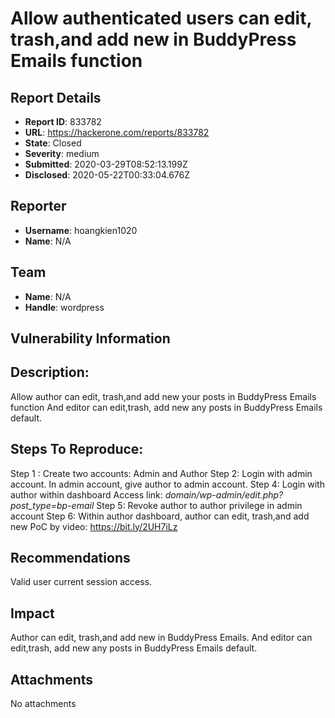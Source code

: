 # Allow authenticated users can edit, trash,and add new in BuddyPress Emails function

## Report Details
- **Report ID**: 833782
- **URL**: https://hackerone.com/reports/833782
- **State**: Closed
- **Severity**: medium
- **Submitted**: 2020-03-29T08:52:13.199Z
- **Disclosed**: 2020-05-22T00:33:04.676Z

## Reporter
- **Username**: hoangkien1020
- **Name**: N/A

## Team
- **Name**: N/A
- **Handle**: wordpress

## Vulnerability Information
## Description:

Allow author can edit, trash,and add new your posts in BuddyPress Emails function
And editor can edit,trash, add new any posts in BuddyPress Emails default.
## Steps To Reproduce:

Step 1 : Create two accounts: Admin and Author
Step 2: Login with admin account. In admin account, give author to admin account.
Step 4: Login with author within dashboard
Access link:
*domain/wp-admin/edit.php?post_type=bp-email*
Step 5: Revoke author to author privilege in admin account
Step 6: Within author dashboard, author can edit, trash,and add new
PoC by video:
https://bit.ly/2UH7iLz
## Recommendations
Valid user current session access.

## Impact

Author can edit, trash,and add new in BuddyPress Emails.
And editor can edit,trash, add new any posts in BuddyPress Emails default.

## Attachments
No attachments

